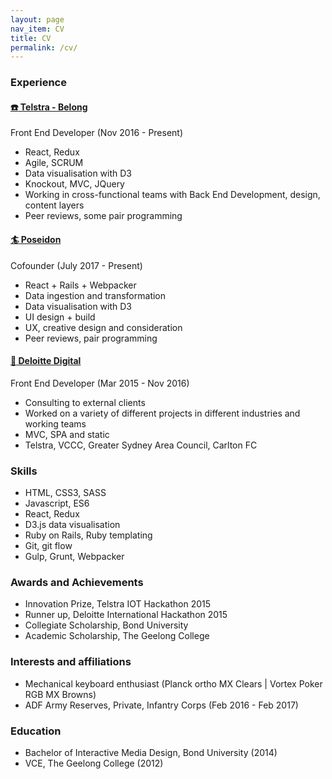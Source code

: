 ```yaml
---
layout: page
nav_item: CV
title: CV
permalink: /cv/
---
```


### Experience

#### <a href="https://belong.com.au" target="_blank">:telephone: Telstra - Belong</a>

Front End Developer <span class="font-secondary">(Nov 2016 - Present)</span>

* React, Redux
* Agile, SCRUM 
* Data visualisation with D3
* Knockout, MVC, JQuery
* Working in cross-functional teams with Back End Development, design, content layers
* Peer reviews, some pair programming

#### <a href="http://app.surfposeidon.io" target="_blank">:surfer: Poseidon</a>

Cofounder <span class="font-secondary">(July 2017 - Present)</span>

* React + Rails + Webpacker
* Data ingestion and transformation
* Data visualisation with D3
* UI design + build
* UX, creative design and consideration
* Peer reviews, pair programming

#### <a href="https://www2.deloitte.com" target="_blank">:necktie: Deloitte Digital</a>

Front End Developer <span class="font-secondary">(Mar 2015 - Nov 2016)</span>

* Consulting to external clients
* Worked on a variety of different projects in different industries and working teams
* MVC, SPA and static
* Telstra, VCCC, Greater Sydney Area Council, Carlton FC

### Skills
* HTML, CSS3, SASS
* Javascript, ES6
* React, Redux
* D3.js data visualisation
* Ruby on Rails, Ruby templating
* Git, git flow
* Gulp, Grunt, Webpacker

### Awards and Achievements
* Innovation Prize, Telstra IOT Hackathon 2015
* Runner up, Deloitte International Hackathon 2015
* Collegiate Scholarship, Bond University
* Academic Scholarship, The Geelong College

### Interests and affiliations
* Mechanical keyboard enthusiast <span class="font-secondary">(Planck ortho MX Clears | Vortex Poker RGB MX Browns)</span>
* ADF Army Reserves, Private, Infantry Corps <span class="font-secondary">(Feb 2016 - Feb 2017)</span>

### Education
* Bachelor of Interactive Media Design, Bond University (2014)
* VCE, The Geelong College (2012)